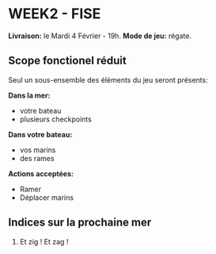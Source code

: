 # WEEK2 - FISE

**Livraison:** le Mardi 4 Février - 19h.
**Mode de jeu:** régate.

## Scope fonctionel réduit
Seul un sous-ensemble des éléments du jeu seront présents:

**Dans la mer:**
- votre bateau
- plusieurs checkpoints

**Dans votre bateau:**
- vos marins
- des rames

**Actions acceptées:**
- Ramer
- Déplacer marins

## Indices sur la prochaine mer

 1. Et zig ! Et zag !

